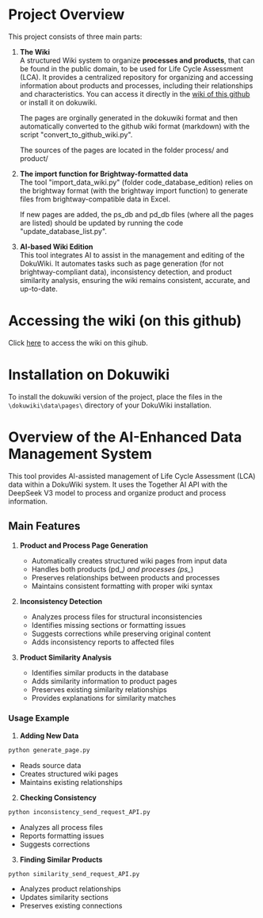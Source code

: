 # Project Overview

This project consists of three main parts:

1. **The Wiki**  
   A structured Wiki system to organize **processes and products**, that can be found in the public domain, to be used for Life Cycle Assessment (LCA). It provides a centralized repository for organizing and accessing information about products and processes, including their relationships and characteristics.
   You can access it directly in the [wiki of this github](https://github.com/merce-fra/Wiki-on-processes-and-products-for-LCA/wiki) or install it on dokuwiki.
   
   The pages are orginally generated in the dokuwiki format and then automatically converted to the github wiki format (markdown) with the script "convert_to_github_wiki.py".

   The sources of the pages are located in the folder process/ and product/

2. **The import function for Brightway-formatted data**  
   The tool "import_data_wiki.py" (folder code_database_edition) relies on the brightway format (with the brightway import function) to generate files from brightway-compatible data in Excel.

   If new pages are added, the ps_db and pd_db files (where all the pages are listed) should be updated by running the code "update_database_list.py".

3. **AI-based Wiki Edition**  
   This tool integrates AI to assist in the management and editing of the DokuWiki. It automates tasks such as page generation (for not brightway-compliant data), inconsistency detection, and product similarity analysis, ensuring the wiki remains consistent, accurate, and up-to-date.

# Accessing the wiki (on this github) 

Click [here](https://github.com/merce-fra/Wiki-on-processes-and-products-for-LCA/wiki) to access the wiki on this gihub.


# Installation on Dokuwiki

To install the dokuwiki version of the project, place the files in the `\dokuwiki\data\pages\` directory of your DokuWiki installation.

# Overview of the AI-Enhanced Data Management System

This tool provides AI-assisted management of Life Cycle Assessment (LCA) data within a DokuWiki system. It uses the Together AI API with the DeepSeek V3 model to process and organize product and process information.

## Main Features

1. **Product and Process Page Generation**
   - Automatically creates structured wiki pages from input data
   - Handles both products (pd_*) and processes (ps_*)
   - Preserves relationships between products and processes
   - Maintains consistent formatting with proper wiki syntax

2. **Inconsistency Detection**
   - Analyzes process files for structural inconsistencies
   - Identifies missing sections or formatting issues
   - Suggests corrections while preserving original content
   - Adds inconsistency reports to affected files

3. **Product Similarity Analysis**
   - Identifies similar products in the database
   - Adds similarity information to product pages
   - Preserves existing similarity relationships
   - Provides explanations for similarity matches

### Usage Example

1. **Adding New Data**
```bash
python generate_page.py
```
- Reads source data
- Creates structured wiki pages
- Maintains existing relationships

2. **Checking Consistency**
```bash
python inconsistency_send_request_API.py
```
- Analyzes all process files
- Reports formatting issues
- Suggests corrections

3. **Finding Similar Products**
```bash
python similarity_send_request_API.py
```
- Analyzes product relationships
- Updates similarity sections
- Preserves existing connections

